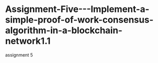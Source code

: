 # Assignment-Five---Implement-a-simple-proof-of-work-consensus-algorithm-in-a-blockchain-network1.1
assignment 5
